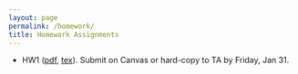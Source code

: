 ```yaml
---
layout: page
permalink: /homework/
title: Homework Assignments
---
```


- HW1 ([pdf](../assets/hw/HW1.pdf), [tex](../assets/hw/HW1.tex)). Submit on Canvas or hard-copy to TA by Friday, Jan 31.
